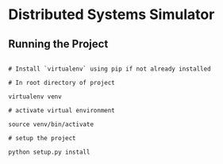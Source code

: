 # Distributed Systems Simulator

## Running the Project

```

# Install `virtualenv` using pip if not already installed

# In root directory of project

virtualenv venv

# activate virtual environment

source venv/bin/activate

# setup the project

python setup.py install

```
